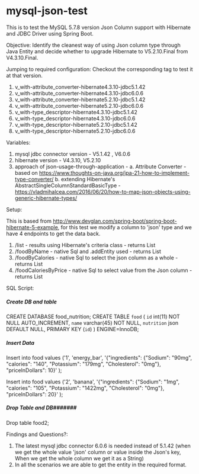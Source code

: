 # mysql-json-test

This is to test the MySQL 5.7.8 version Json Column support with Hibernate and JDBC Driver using Spring Boot.

Objective: Identify the cleanest way of using Json column type through Java Entity and decide whether to 
upgrade Hibernate to V5.2.10.Final from V4.3.10.Final.


Jumping to required configuration:
Checkout the corresponding tag to test it at that version.
1. v_with-attribute_converter-hibernate4.3.10-jdbc5.1.42
2. v_with-attribute_converter-hibernate4.3.10-jdbc6.0.6
3. v_with-attribute_converter-hibernate5.2.10-jdbc5.1.42
4. v_with-attribute_converter-hibernate5.2.10-jdbc6.0.6
5. v_with-type_descriptor-hibernate4.3.10-jdbc5.1.42
6. v_with-type_descriptor-hibernate4.3.10-jdbc6.0.6
7. v_with-type_descriptor-hibernate5.2.10-jdbc5.1.42
8. v_with-type_descriptor-hibernate5.2.10-jdbc6.0.6

Variables: 
1. mysql jdbc connector version - V5.1.42 , V6.0.6
2. hibernate version - V4.3.10, V5.2.10
3. approach of json-usage-through-application -
  a. Attribute Converter - based on https://www.thoughts-on-java.org/jpa-21-how-to-implement-type-converter/
  b. extending Hibernate's AbstractSingleColumnStandardBasicType - https://vladmihalcea.com/2016/06/20/how-to-map-json-objects-using-generic-hibernate-types/
  
  
Setup:

This is based from http://www.devglan.com/spring-boot/spring-boot-hibernate-5-example, for this test we modify a column 
to 'json' type and we have 4 endpoints to get the data back.
1. /list - results using Hibernate's criteria class - returns List<Food>
2. /foodByName - native Sql and .addEntity used - returns List<Food>
3. /foodByCalories - native Sql to select the json column as a whole - returns List<HashMap>
4. /foodCaloriesByPrice - native Sql to select value from the Json column - returns List<Integer>


SQL Script:

##### Create DB and table ######
CREATE DATABASE food_nutrition;
CREATE TABLE `food` (
  `id` int(11) NOT NULL AUTO_INCREMENT,
  `name` varchar(45) NOT NULL,
  `nutrition` json DEFAULT NULL,
  PRIMARY KEY (`id`)
) ENGINE=InnoDB;

##### Insert Data ######
Insert into food values
('1', 'energy_bar', '{\"ingredients\": {\"Sodium\": \"90mg\", \"calories\": \"140\", \"Potassium\": \"179mg\", \"Cholesterol\": \"0mg\"}, \"priceInDollars\": 10}'
);

Insert into food values
('2', 'banana', '{\"ingredients\": {\"Sodium\": \"1mg\", \"calories\": \"105\", \"Potassium\": \"1422mg\", \"Cholesterol\": \"0mg\"}, \"priceInDollars\": 20}'
);

##### Drop Table and DB#######
Drop table food2;



Findings and Questions?:
1. The latest mysql jdbc connector 6.0.6 is needed instead of 5.1.42 (when we get the whole value 'json' column or 
value inside the Json's key, When we get the whole column we get it as a String)
2. In all the scenarios we are able to get the entity in the required format.



